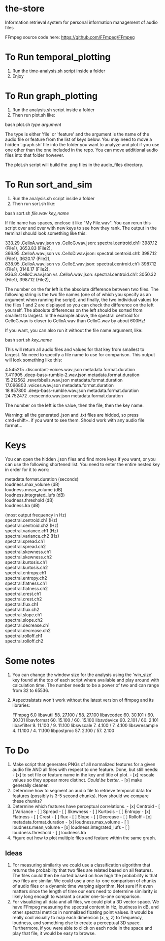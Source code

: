 # the-store
Information retrieval system for personal information management of audio files

FFmpeg source code here: https://github.com/FFmpeg/FFmpeg

# To Run temporal_plotting
1. Run the time-analysis.sh script inside a folder
2. Enjoy

# To Run graph_plotting
1. Run the analysis.sh script inside a folder
2. Then run plot.sh like:

bash plot.sh *type* *argument*

The type is either 'file' or 'feature' and the argument is the name of the audio file or feature from the list of keys below. You may need to move a hidden '.graph.sh' file into the folder you want to analyze and plot if you use one other than the one included in the repo. You can move additional audio files into that folder however.

The plot.sh script will build the .png files in the audio_files directory.

# To Run sort_and_sim
1. Run the analysis.sh script inside a folder
2. Then run sort.sh like:

bash sort.sh *file.wav* *key_name*

If file name has spaces, enclose it like "My File.wav". You can rerun this script over and over with new keys to see how they rank. The output in the terminal should look something like this:

333.29 .CelloA.wav.json vs .CelloG.wav.json: spectral.centroid.ch1: 3987.12 (File1), 3653.83 (File2),  
366.95 .CelloA.wav.json vs .CelloD.wav.json: spectral.centroid.ch1: 3987.12 (File1), 3620.17 (File2),  
838.95 .CelloA.wav.json vs .CelloE.wav.json: spectral.centroid.ch1: 3987.12 (File1), 3148.17 (File2),  
936.8 .CelloC.wav.json vs .CelloA.wav.json: spectral.centroid.ch1: 3050.32 (File1), 3987.12 (File2),

The number on the far left is the absolute difference between two files. The following string is the two file names (one of of which you specify as an argument when running the script), and finally, the two individual values for the files 1 and 2 are displayed so you can check the difference on the left yourself. The absolute differences on the left should be sorted from smallest to largest. In the example above, the spectral centroid for CelloG.wav is closer to CelloA.wav than CelloC.wav by about 600Hz!

If you want, you can also run it without the file name argument, like:

bash sort.sh *key_name*

This will return all audio files and values for that key from smallest to largest. No need to specify a file name to use for comparison. This output will look something like this:

4.545215 .discordant-voices.wav.json  metadata.format.duration  
7.411905 .deep-bass-rumble-2.wav.json  metadata.format.duration  
15.212562 .reverbbells.wav.json  metadata.format.duration  
17.096803 .voices.wav.json  metadata.format.duration  
18.857800 .deep-bass-rumble.wav.json  metadata.format.duration  
24.752472 .crescendo.wav.json  metadata.format.duration  

The number on the left is the value, then the file, then the key name.

Warning: all the generated .json and .txt files are hidded, so press cmd+shift+. if you want to see them. Should work with any audio file format...

# Keys
You can open the hidden .json files and find more keys if you want, or you can use the following shortened list. You need to enter the entire nested key in order for it to work:

metadata.format.duration (seconds)  
loudness.max_volume (dB)  
loudness.mean_volume (dB)  
loudness.integrated_lufs (dB)  
loudness.threshold (dB)  
loudness.lra (dB)  

(most output frequency in Hz)  
spectral.centroid.ch1 (Hz)  
spectral.centroid.ch2 (Hz)  
spectral.variance.ch1 (Hz)  
spectral.variance.ch2 (Hz)  
spectral.spread.ch1  
spectral.spread.ch2  
spectral.skewness.ch1  
spectral.skewness.ch2  
spectral.kurtosis.ch1  
spectral.kurtosis.ch2  
spectral.entropy.ch1  
spectral.entropy.ch2  
spectral.flatness.ch1  
spectral.flatness.ch2  
spectral.crest.ch1  
spectral.crest.ch2  
spectral.flux.ch1  
spectral.flux.ch2  
spectral.slope.ch1  
spectral.slope.ch2  
spectral.decrease.ch1  
spectral.decrease.ch2  
spectral.rolloff.ch1  
spectral.rolloff.ch2  

# Some notes
1. You can change the window size for the analysis using the 'win_size' key found at the top of each script where available and play around with calculation time. The number needs to be a power of two and can range from 32 to 65536.
2. Aspectralstats won't work without the latest version of ffmpeg and its libraries:

    FFmpeg 6.0
    libavutil      58. 27.100 / 58. 27.100
    libavcodec     60. 30.101 / 60. 30.101
    libavformat    60. 15.100 / 60. 15.100
    libavdevice    60.  2.101 / 60.  2.101
    libavfilter     9. 11.100 /  9. 11.100
    libswscale      7.  4.100 /  7.  4.100
    libswresample   4. 11.100 /  4. 11.100
    libpostproc    57.  2.100 / 57.  2.100

# To Do
1. Make script that generates PNGs of all normalized features for a given audio file AND all files with respect to one feature. Done, but still needs:
       - [x] to set file or feature name in the key and title of plot.
       - [x] rescale values so they appear more distinct. *Could be better.*
       - [x] make generally cleaner.
3. Determine how to segment an audio file to retrieve temporal data for features (possibly is 3-5 second chunks). How should we compare these chunks?
4. Determine which features have perceptual correlations.
       - [x] Centroid
       - [ ] Variance
       - [ ] Spread
       - [ ] Skewness
       - [ ] Kurtosis
       - [ ] Entropy
       - [x] Flatness
       - [ ] Crest
       - [ ] flux
       - [ ] Slope
       - [ ] Decrease
       - [ ] Rolloff
       - [x] metadata.format.duration
       - [x] loudness.max_volume
       - [ ] loudness.mean_volume
       - [x] loudness.integrated_lufs
       - [ ] loudness.threshold
       - [ ] loudness.lra
6. Figure out how to plot multiple files and feature within the same graph.

## Ideas
1. For measuring similarity we could use a classification algorithm that returns the probability that two files are related based on all features. The files could then be sorted based on how high the probability is that two files are similar. We could use a one-to-one comparison of chunks of audio files or a dynamic time warping algorithm. Not sure if it even matters since the length of time our ears need to determine similarity is likely long enough to warrant a cruder one-to-one comparison.
2. For visualizing all data and all files, we could plot a 3D vector space. We have FFmpeg measuring the spectral content in Hz, loudness in dB, and other spectral metrics in normalized floating point values. It would be really cool visually to map each dimension (x, y, z) to frequency, loudness, and something else to create a perceptual 3D space. Furthermore, if you were able to click on each node in the space and play that file, it would be easy to browse.
